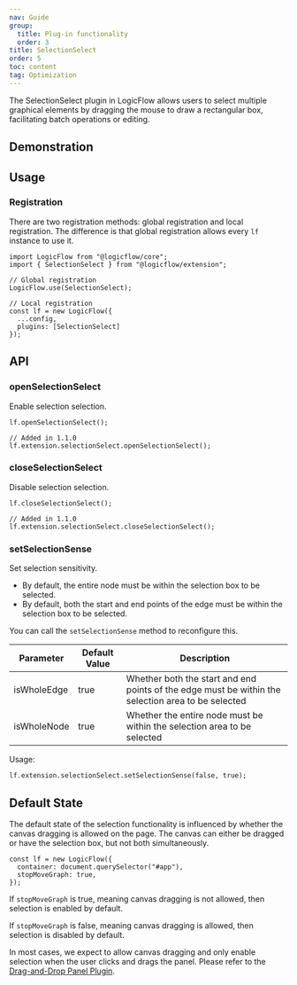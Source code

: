 ```yaml
---
nav: Guide
group:
  title: Plug-in functionality
  order: 3
title: SelectionSelect
order: 5
toc: content
tag: Optimization
---
```


<style>
table td:first-of-type {
  word-break: normal;
}
</style>

The SelectionSelect plugin in LogicFlow allows users to select multiple graphical elements by dragging the mouse to draw a rectangular box, facilitating batch operations or editing.

## Demonstration

<code id="react-portal" src="@/src/tutorial/extension/selection-select"></code>

## Usage

### Registration

There are two registration methods: global registration and local registration. The difference is that global registration allows every `lf` instance to use it.

```tsx | pure
import LogicFlow from "@logicflow/core";
import { SelectionSelect } from "@logicflow/extension";

// Global registration
LogicFlow.use(SelectionSelect);

// Local registration
const lf = new LogicFlow({
  ...config,
  plugins: [SelectionSelect]
});
```

## API

### openSelectionSelect

Enable selection selection.

```tsx | pure
lf.openSelectionSelect();

// Added in 1.1.0
lf.extension.selectionSelect.openSelectionSelect();
```

### closeSelectionSelect

Disable selection selection.

```tsx | pure
lf.closeSelectionSelect();

// Added in 1.1.0
lf.extension.selectionSelect.closeSelectionSelect();
```

### setSelectionSense

Set selection sensitivity.

- By default, the entire node must be within the selection box to be selected.
- By default, both the start and end points of the edge must be within the selection box to be selected.

You can call the `setSelectionSense` method to reconfigure this.

| Parameter      | Default Value | Description                                    |
| -------------- | -------------- | ---------------------------------------------- |
| isWholeEdge    | true           | Whether both the start and end points of the edge must be within the selection area to be selected |
| isWholeNode    | true           | Whether the entire node must be within the selection area to be selected |

Usage:

```tsx | pure
lf.extension.selectionSelect.setSelectionSense(false, true);
```

## Default State

The default state of the selection functionality is influenced by whether the canvas dragging is allowed on the page. The canvas can either be dragged or have the selection box, but not both simultaneously.

```tsx | pure
const lf = new LogicFlow({
  container: document.querySelector("#app"),
  stopMoveGraph: true,
});
```

If `stopMoveGraph` is true, meaning canvas dragging is not allowed, then selection is enabled by default.

If `stopMoveGraph` is false, meaning canvas dragging is allowed, then selection is disabled by default.

In most cases, we expect to allow canvas dragging and only enable selection when the user clicks and drags the panel. Please refer to the [Drag-and-Drop Panel Plugin](dnd-panel.en.md).